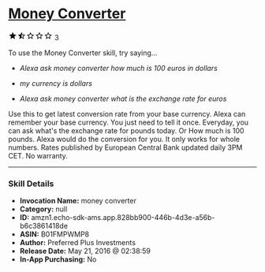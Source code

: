 # [Money Converter](http://alexa.amazon.com/#skills/amzn1.echo-sdk-ams.app.828bb900-446b-4d3e-a56b-b6c3861418de)
![1.8 stars](../../images/ic_star_black_18dp_1x.png)![1.8 stars](../../images/ic_star_half_black_18dp_1x.png)![1.8 stars](../../images/ic_star_border_black_18dp_1x.png)![1.8 stars](../../images/ic_star_border_black_18dp_1x.png)![1.8 stars](../../images/ic_star_border_black_18dp_1x.png) 3

To use the Money Converter skill, try saying...

* *Alexa ask money converter how much is 100 euros in dollars*

* *my currency is dollars*

* *Alexa ask money converter what is the exchange rate for euros*

Use this to get latest conversion rate from your base currency.
Alexa can remember your base currency. You just need to tell it once. Everyday, you can ask what's the exchange rate for pounds today. Or How much is 100 pounds. Alexa would do the conversion for you. It only works for whole numbers. Rates published by European Central Bank updated daily 3PM CET. No warranty.

***

### Skill Details

* **Invocation Name:** money converter
* **Category:** null
* **ID:** amzn1.echo-sdk-ams.app.828bb900-446b-4d3e-a56b-b6c3861418de
* **ASIN:** B01FMPWMP8
* **Author:** Preferred Plus Investments
* **Release Date:** May 21, 2016 @ 02:38:59
* **In-App Purchasing:** No
